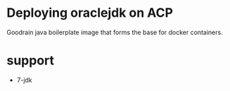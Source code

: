 # Deploying oraclejdk on ACP
Goodrain java  boilerplate image that forms the base for docker containers.

# support

- 7-jdk
